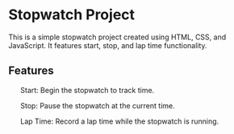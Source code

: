 # Stopwatch Project

This is a simple stopwatch project created using HTML, CSS, and JavaScript. It features start, stop, and lap time functionality.

<h2>Features</h2>
<ul>Start: Begin the stopwatch to track time.</ul>
<ul>Stop: Pause the stopwatch at the current time.</ul>
<ul>Lap Time: Record a lap time while the stopwatch is running.</ul>


